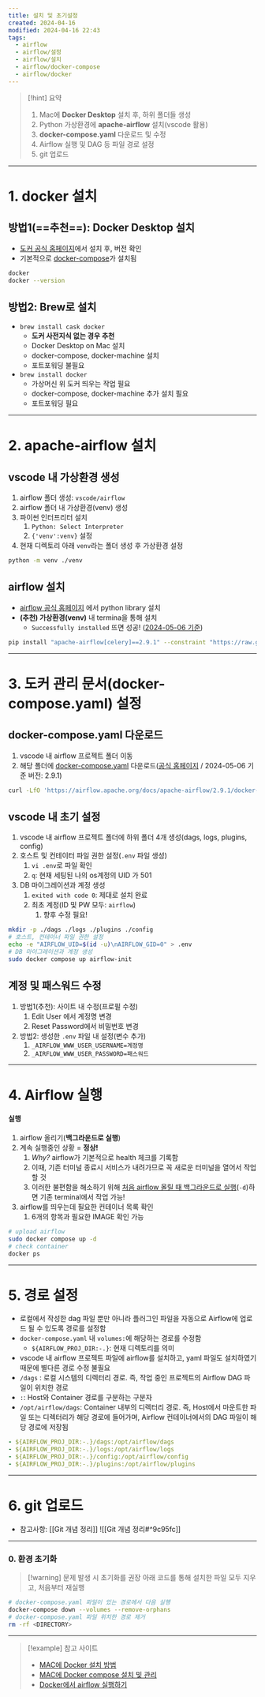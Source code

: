 ```yaml
---
title: 설치 및 초기설정
created: 2024-04-16
modified: 2024-04-16 22:43
tags:
  - airflow
  - airflow/설정
  - airflow/설치
  - airflow/docker-compose
  - airflow/docker
---
```

> [!hint] 요약
> 1. Mac에 **Docker Desktop** 설치 후, 하위 폴더들 생성
> 2. Python 가상환경에 **apache-airflow** 설치(vscode 활용)
> 3. **docker-compose.yaml** 다운로드 및 수정
> 4. Airflow 실행 및 DAG 등 파일 경로 설정
> 5. git 업로드

---
# 1. docker 설치
## 방법1(==추천==): Docker Desktop 설치
- [도커 공식 홈페이지](https://docs.docker.com/desktop/install/mac-install/)에서 설치 후, 버전 확인
- 기본적으로 <u>docker-compose</u>가 설치됨
```bash
docker
docker --version
```
## 방법2: Brew로 설치
- `brew install cask docker`
	- **도커 사전지식 없는 경우 추천**
	- Docker Desktop on Mac 설치
	- docker-compose, docker-machine 설치
	- 포트포워딩 불필요
- `brew install docker`
	- 가상머신 위 도커 띄우는 작업 필요
	- docker-compose, docker-machine 추가 설치 필요
	- 포트포워딩 필요
---
# 2. apache-airflow 설치
## vscode 내 가상환경 생성
1. airflow 폴더 생성: `vscode/airflow`
2. airflow 폴더 내 가상환경(venv) 생성
3. 파이썬 인터프리터 설치
	1. `Python: Select Interpreter`
	2. `{'venv':venv}` 설정
4. 현재 디렉토리 아래 `venv`라는 폴더 생성 후 가상환경 설정
```bash
python -m venv ./venv
```
## airflow 설치
- [airflow 공식 홈페이지](https://airflow.apache.org/docs/apache-airflow/stable/installation/installing-from-pypi.html) 에서 python library 설치
- **(추천) 가상환경(venv)** 내 termina을 통해 설치
	- `Successfully installed` 뜨면 성공! (<u>2024-05-06 기준</u>)
``` bash
pip install "apache-airflow[celery]==2.9.1" --constraint "https://raw.githubusercontent.com/apache/airflow/constraints-2.9.1/constraints-3.8.txt"
```
---
# 3. 도커 관리 문서(docker-compose.yaml) 설정
## docker-compose.yaml 다운로드
1. vscode 내 airflow 프로젝트 폴더 이동
2. 해당 폴더에 <u>docker-compose.yaml</u> 다운로드([공식 홈페이지](https://airflow.apache.org/docs/apache-airflow/stable/howto/docker-compose/index.html) /  2024-05-06 기준 버전: 2.9.1)
```bash file:docker-compose.yaml
curl -LfO 'https://airflow.apache.org/docs/apache-airflow/2.9.1/docker-compose.yaml'
```
## vscode 내 초기 설정
1. vscode 내 airflow 프로젝트 폴더에 하위 폴더 4개 생성(dags, logs, plugins, config)
2. 호스트 및 컨테이터 파일 권한 설정(`.env` 파일 생성)
	1.  `vi .env`로 파일 확인
	2. `q`: 현재 세팅된 나의 os계정의 UID 가 501
3. DB 마이그레이션과 계정 생성
	1. `exited with code 0`: 제대로 설치 완료
	2. 최초 계정(ID 및 PW 모두: `airflow`)
		1. 향후 수정 필요!
```bash
mkdir -p ./dags ./logs ./plugins ./config
# 호스트, 컨테이너 파일 권한 설정
echo -e "AIRFLOW_UID=$(id -u)\nAIRFLOW_GID=0" > .env
# DB 마이그레이션과 계정 생성
sudo docker compose up airflow-init
```
## 계정 및 패스워드 수정
1. 방법1(추천): 사이트 내 수정(프로필 수정)
	1. Edit User 에서 계정명 변경
	2. Reset Password에서 비밀번호 변경
2. 방법2: 생성한 `.env` 파일 내 설정(변수 추가)
	1. `_AIRFLOW_WWW_USER_USERNAME=계정명`
	2. `_AIRFLOW_WWW_USER_PASSWORD=패스워드`
---
# 4.  Airflow 실행
#### 실행
1. airflow 올리기(**백그라운드로 실행**)
2. 계속 실행중인 상황 = **정상!**
	1. *Why?* airflow가 기본적으로 health 체크를 기록함
	2. 이때, 기존 터미널 종료시 서비스가 내려가므로 꼭 새로운 터미널을 열어서 작업할 것
	3. 이러한 불편함을 해소하기 위해 <u>처음 airflow 올릴 때 백그라운드로 실행</u>(`-d`)하면 기존 terminal에서 작업 가능!
3. airflow를 띄우는데 필요한 컨테이너 목록 확인
	1. 6개의 항목과 필요한 IMAGE 확인 가능
```bash
# upload airflow
sudo docker compose up -d
# check container
docker ps
```
---
# 5. 경로 설정
- 로컬에서 작성한 dag 파일 뿐만 아니라 플러그인 파일을 자동으로 Airflow에 업로드 될 수 있도록 경로를 설정함
- `docker-compose.yaml` 내 `volumes:`에 해당하는 경로를 수정함
	- `${AIRFLOW_PROJ_DIR:-.}`: 현재 디렉토리를 의미
- vscode 내 airflow 프로젝트 파일에 airflow를 설치하고, yaml 파일도 설치하였기 때문에 별다른 경로 수정 불필요
- `/dags` : 로컬 시스템의 디렉터리 경로. 즉, 작업 중인 프로젝트의 Airflow DAG 파일이 위치한 경로
- `:`: Host와 Container 경로를 구분하는 구분자
- `/opt/airflow/dags`: Container 내부의 디렉터리 경로. 즉, Host에서 마운트한 파일 또는 디렉터리가 해당 경로에 들어가며, Airflow 컨테이너에서의 DAG 파일이 해당 경로에 저장됨
``` yaml
- ${AIRFLOW_PROJ_DIR:-.}/dags:/opt/airflow/dags
- ${AIRFLOW_PROJ_DIR:-.}/logs:/opt/airflow/logs
- ${AIRFLOW_PROJ_DIR:-.}/config:/opt/airflow/config
- ${AIRFLOW_PROJ_DIR:-.}/plugins:/opt/airflow/plugins
```
---
# 6. git 업로드
- 참고사항: [[Git 개념 정리]]
![[Git 개념 정리#^9c95fc]]

---
### 0. 환경 초기화
> [!warning] 문제 발생 시 초기화를 권장
> 아래 코드를 통해 설치한 파일 모두 지우고, 처음부터 재실행
```bash file:환경초기화
# docker-compose.yaml 파일이 있는 경로에서 다음 실행
docker-compose down --volumes --remove-orphans
# docker-compose.yaml 파일 위치한 경로 제거
rm -rf <DIRECTORY>
```
---
> [!example] 참고 사이트
> - [MAC에 Docker 설치 방법](https://velog.io/@eunhye_/Docker-Mac-OS%EC%97%90-Docker-%EC%84%A4%EC%B9%98)
> - [MAC에 Docker compose 설치 및 관리](https://devinventory.tistory.com/19)
> - [Docker에서 airflow 실행하기](https://wooiljeong.github.io/server/docker-airflow/)